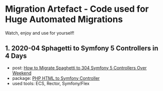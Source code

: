 # Migration Artefact - Code used for Huge Automated Migrations

Watch, enjoy and use for yourself!


## 1. 2020-04 Sphagetti to Symfony 5 Controllers in 4 Days

- post: [How to Migrate Spaghetti to 304 Symfony 5 Controllers Over Weekend](https://www.tomasvotruba.com/blog/2020/04/13/how-to-migrate-spaghetti-to-304-symfony-5-controllers-over-weekend/)
- package: [PHP HTML to Symfony Controller](/packages/spaghetti-to-symfony-controller)
- used tools: ECS, Rector, Symfony/Flex

